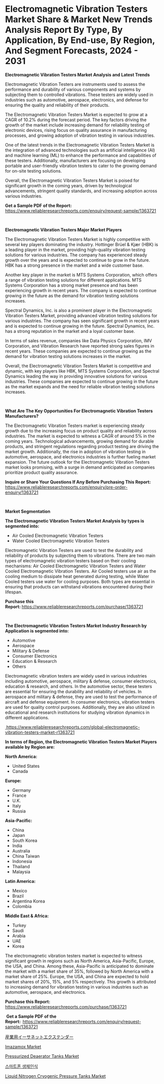 <p><h1>Electromagnetic Vibration Testers Market Share & Market New Trends Analysis Report By Type, By Application, By End-use, By Region, And Segment Forecasts, 2024 - 2031</h1></p><p><strong>Electromagnetic Vibration Testers Market Analysis and Latest Trends</strong></p>
<p><p>Electromagnetic Vibration Testers are instruments used to assess the performance and durability of various components and systems by subjecting them to controlled vibrations. These testers are widely used in industries such as automotive, aerospace, electronics, and defense for ensuring the quality and reliability of their products.</p><p>The Electromagnetic Vibration Testers Market is expected to grow at a CAGR of 10.2% during the forecast period. The key factors driving the growth of the market include increasing demand for reliability testing of electronic devices, rising focus on quality assurance in manufacturing processes, and growing adoption of vibration testing in various industries.</p><p>One of the latest trends in the Electromagnetic Vibration Testers Market is the integration of advanced technologies such as artificial intelligence (AI) and machine learning (ML) to enhance the performance and capabilities of these testers. Additionally, manufacturers are focusing on developing portable and user-friendly vibration testers to cater to the growing demand for on-site testing solutions.</p><p>Overall, the Electromagnetic Vibration Testers Market is poised for significant growth in the coming years, driven by technological advancements, stringent quality standards, and increasing adoption across various industries.</p></p>
<p><strong>Get a Sample PDF of the Report:&nbsp;</strong> <a href="https://www.reliableresearchreports.com/enquiry/request-sample/1363721">https://www.reliableresearchreports.com/enquiry/request-sample/1363721</a></p>
<p>&nbsp;</p>
<p><strong>Electromagnetic Vibration Testers Major Market Players</strong></p>
<p><p>The Electromagnetic Vibration Testers Market is highly competitive with several key players dominating the industry. Hottinger Brüel & Kjær (HBK) is a leading player in the market, providing high-quality vibration testing solutions for various industries. The company has experienced steady growth over the years and is expected to continue to grow in the future. HBK has a strong presence in the market and a wide customer base.</p><p>Another key player in the market is MTS Systems Corporation, which offers a range of vibration testing solutions for different applications. MTS Systems Corporation has a strong market presence and has been experiencing growth in recent years. The company is expected to continue growing in the future as the demand for vibration testing solutions increases.</p><p>Spectral Dynamics, Inc. is also a prominent player in the Electromagnetic Vibration Testers Market, providing advanced vibration testing solutions for various industries. The company has seen significant growth in recent years and is expected to continue growing in the future. Spectral Dynamics, Inc. has a strong reputation in the market and a loyal customer base.</p><p>In terms of sales revenue, companies like Data Physics Corporation, IMV Corporation, and Vibration Research have reported strong sales figures in recent years. These companies are expected to continue growing as the demand for vibration testing solutions increases in the market.</p><p>Overall, the Electromagnetic Vibration Testers Market is competitive and dynamic, with key players like HBK, MTS Systems Corporation, and Spectral Dynamics leading the way in providing innovative solutions for various industries. These companies are expected to continue growing in the future as the market expands and the need for reliable vibration testing solutions increases.</p></p>
<p>&nbsp;</p>
<p><strong>What Are The Key Opportunities For Electromagnetic Vibration Testers Manufacturers?</strong></p>
<p><p>The Electromagnetic Vibration Testers market is experiencing steady growth due to the increasing focus on product quality and reliability across industries. The market is expected to witness a CAGR of around 5% in the coming years. Technological advancements, growing demand for durable products, and stringent regulations regarding product testing are driving the market growth. Additionally, the rise in adoption of vibration testing in automotive, aerospace, and electronics industries is further fueling market expansion. The future outlook for the Electromagnetic Vibration Testers market looks promising, with a surge in demand anticipated as companies prioritize product quality assurance.</p></p>
<p><strong>Inquire or Share Your Questions If Any Before Purchasing This Report:</strong> <a href="https://www.reliableresearchreports.com/enquiry/pre-order-enquiry/1363721">https://www.reliableresearchreports.com/enquiry/pre-order-enquiry/1363721</a></p>
<p>&nbsp;</p>
<p><strong>Market Segmentation</strong></p>
<p><strong>The Electromagnetic Vibration Testers Market Analysis by types is segmented into:</strong></p>
<p><ul><li>Air Cooled Electromagnetic Vibration Testers</li><li>Water Cooled Electromagnetic Vibration Testers</li></ul></p>
<p><p>Electromagnetic Vibration Testers are used to test the durability and reliability of products by subjecting them to vibrations. There are two main types of electromagnetic vibration testers based on their cooling mechanisms: Air Cooled Electromagnetic Vibration Testers and Water Cooled Electromagnetic Vibration Testers. Air Cooled testers use air as the cooling medium to dissipate heat generated during testing, while Water Cooled testers use water for cooling purposes. Both types are essential in ensuring that products can withstand vibrations encountered during their lifespan.</p></p>
<p><strong>Purchase this Report:&nbsp;</strong><a href="https://www.reliableresearchreports.com/purchase/1363721">https://www.reliableresearchreports.com/purchase/1363721</a></p>
<p>&nbsp;</p>
<p><strong>The Electromagnetic Vibration Testers Market Industry Research by Application is segmented into:</strong></p>
<p><ul><li>Automotive</li><li>Aerospace</li><li>Military & Defense</li><li>Consumer Electronics</li><li>Education & Research</li><li>Others</li></ul></p>
<p><p>Electromagnetic vibration testers are widely used in various industries including automotive, aerospace, military & defense, consumer electronics, education & research, and others. In the automotive sector, these testers are essential for ensuring the durability and reliability of vehicles. In aerospace and military & defense, they are used to test the performance of aircraft and defense equipment. In consumer electronics, vibration testers are used for quality control purposes. Additionally, they are also utilized in educational and research institutions for studying vibration dynamics in different applications.</p></p>
<p><a href="https://www.reliableresearchreports.com/global-electromagnetic-vibration-testers-market-r1363721">&nbsp;https://www.reliableresearchreports.com/global-electromagnetic-vibration-testers-market-r1363721</a></p>
<p><strong>In terms of Region, the Electromagnetic Vibration Testers Market Players available by Region are:</strong></p>
<p>
    <p> <strong> North America: </strong>
        <ul>
            <li>United States</li>
            <li>Canada</li>
        </ul>
        </p> 
    <p> <strong> Europe: </strong>
        <ul>
            <li>Germany</li>
            <li>France</li>
            <li>U.K.</li>
            <li>Italy</li>
            <li>Russia</li>
        </ul>
        </p> 
    <p> <strong> Asia-Pacific: </strong>
        <ul>
            <li>China</li>
            <li>Japan</li>
            <li>South Korea</li>
            <li>India</li>
            <li>Australia</li>
            <li>China Taiwan</li>
            <li>Indonesia</li>
            <li>Thailand</li>
            <li>Malaysia</li>
        </ul>
        </p> 
    <p> <strong> Latin America: </strong>
        <ul>
            <li>Mexico</li>
            <li>Brazil</li>
            <li>Argentina Korea</li>
            <li>Colombia</li>
        </ul>
        </p> 
    <p> <strong> Middle East & Africa: </strong>
        <ul>
            <li>Turkey</li>
            <li>Saudi</li>
            <li>Arabia</li>
            <li>UAE</li>
            <li>Korea</li>
        </ul>
    </p>
    </p>
<p><p>The electromagnetic vibration testers market is expected to witness significant growth in regions such as North America, Asia-Pacific, Europe, the USA, and China. Among these, Asia-Pacific is anticipated to dominate the market with a market share of 35%, followed by North America with a market share of 25%. Europe, the USA, and China are expected to hold market shares of 20%, 15%, and 5% respectively. This growth is attributed to increasing demand for vibration testing in various industries such as automotive, aerospace, and electronics.</p></p>
<p><strong>Purchase this Report: </strong><a href="https://www.reliableresearchreports.com/purchase/1363721">https://www.reliableresearchreports.com/purchase/1363721</a></p>
<p>&nbsp;<strong>Get a Sample PDF of the Report:&nbsp;&nbsp;</strong><a href="https://www.reliableresearchreports.com/enquiry/request-sample/1363721">https://www.reliableresearchreports.com/enquiry/request-sample/1363721</a></p>
<p><strong></strong></p>
<p><p><a href="https://github.com/charm854/Market-Research-Report-List-1/blob/main/554507143014.md">産業用イーサネットエクステンダー</a></p><p><a href="https://issuu.com/reportprime-2/docs/imazamox-market-size-2030.pptx">Imazamox Market</a></p><p><a href="https://github.com/Alonsoolds3wq1d81czn8rbol/Market-Research-Report-List-2/blob/main/pressurized-deaerator-tanks-market.md">Pressurized Deaerator Tanks Market</a></p><p><a href="https://github.com/iansanftyord09878/Market-Research-Report-List-1/blob/main/614058339621.md">스마트폰 생체인식</a></p><p><a href="https://github.com/yemakinde/Market-Research-Report-List-2/blob/main/liquid-nitrogen-cryogenic-pressure-tanks-market.md">Liquid Nitrogen Cryogenic Pressure Tanks Market</a></p></p>